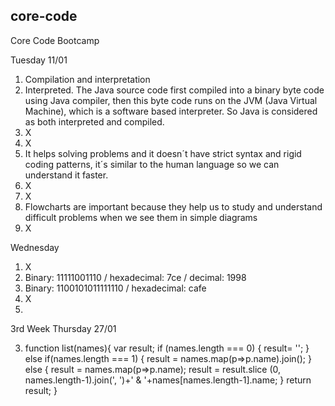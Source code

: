 ## core-code
Core Code Bootcamp

Tuesday 11/01
1. Compilation and interpretation
2. Interpreted. The Java source code first compiled into a binary byte code using Java compiler, then this byte code runs on the JVM (Java Virtual Machine), which is a software based interpreter. So Java is considered as both interpreted and compiled.
3. X
4. X
5. It helps solving problems and it doesn´t have strict syntax and rigid coding patterns, it´s similar to the human language so we can understand it faster.
6. X
7. X
8. Flowcharts are important because they help us to study and understand difficult problems when we see them in simple diagrams
9. X

Wednesday
1. X
2. Binary: 11111001110 / hexadecimal: 7ce / decimal: 1998
3. Binary: 1100101011111110 / hexadecimal: cafe
4. X
5.

3rd Week
Thursday 27/01

3. function list(names){
    var result;
    if (names.length === 0) { result= ''; }
    else if(names.length === 1) { result = names.map(p=>p.name).join(); }
    else {
      result = names.map(p=>p.name);
      result = result.slice (0, names.length-1).join(', ')+' & '+names[names.length-1].name;
    }
    return result;
  }

